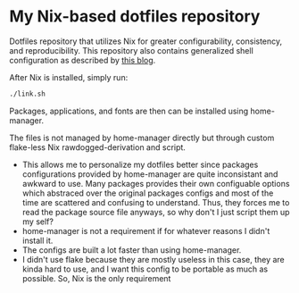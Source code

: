 # My Nix-based dotfiles repository
Dotfiles repository that utilizes Nix for greater
configurability, consistency, and reproducibility.
This repository also contains generalized shell configuration
as described by [this blog][1].

After Nix is installed, simply run:
```bash
./link.sh
```
Packages, applications, and fonts are then can be installed using home-manager.

The files is not managed by home-manager directly but through custom flake-less
Nix rawdogged-derivation and script.
- This allows me to personalize my dotfiles better since packages configurations
  provided by home-manager are quite inconsistant and awkward to use.
  Many packages provides their own configuable options which abstraced over the
  original packages configs and most of the time are scattered and confusing to
  understand. Thus, they forces me to read the package source file anyways, so
  why don't I just script them up my self?
- home-manager is not a requirement if for whatever reasons I didn't install it.
- The configs are built a lot faster than using home-manager.
- I didn't use flake because they are mostly useless in this case, they are
  kinda hard to use, and I want this config to be portable as much as possible.
  So, Nix is the only requirement

[1]: https://blog.flowblok.id.au/2013-02/shell-startup-scripts.html
